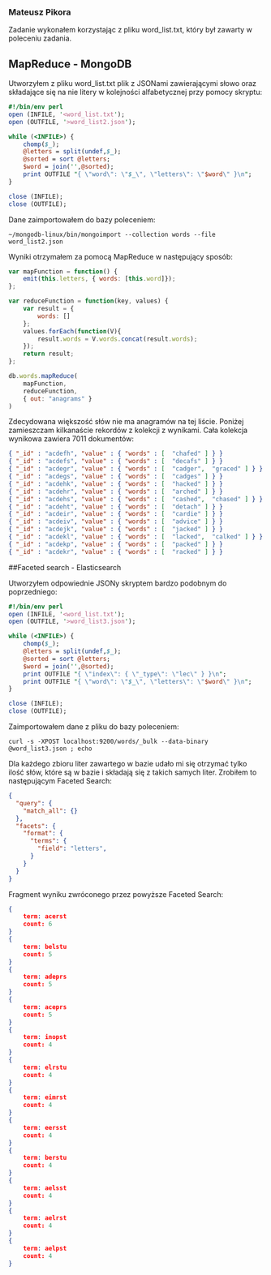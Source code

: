 ### Mateusz Pikora

Zadanie wykonałem korzystając z pliku word_list.txt, który był zawarty w poleceniu zadania.

## MapReduce - MongoDB

Utworzyłem z pliku word_list.txt plik z JSONami zawierającymi słowo oraz składające się na nie litery w kolejności alfabetycznej przy pomocy skryptu:

```Perl
#!/bin/env perl
open (INFILE, '<word_list.txt');
open (OUTFILE, '>word_list2.json');

while (<INFILE>) {
	chomp($_);
	@letters = split(undef,$_);
	@sorted = sort @letters;
	$word = join('',@sorted);
	print OUTFILE "{ \"word\": \"$_\", \"letters\": \"$word\" }\n";
}

close (INFILE); 
close (OUTFILE); 
```

Dane zaimportowałem do bazy poleceniem:

```
~/mongodb-linux/bin/mongoimport --collection words --file word_list2.json
```

Wyniki otrzymałem za pomocą MapReduce w następujący sposób:

```js
var mapFunction = function() {
	emit(this.letters, { words: [this.word]});
};

var reduceFunction = function(key, values) {
	var result = {
		words: [] 
	};
	values.forEach(function(V){
		result.words = V.words.concat(result.words);
	});
	return result;
};

db.words.mapReduce(
	mapFunction,
	reduceFunction,
	{ out: "anagrams" }
)
```

Zdecydowana większość słów nie ma anagramów na tej liście. Poniżej zamieszczam kilkanaście rekordów z kolekcji z wynikami. Cała kolekcja wynikowa zawiera 7011 dokumentów:

```JSON
{ "_id" : "acdefh", "value" : { "words" : [  "chafed" ] } }
{ "_id" : "acdefs", "value" : { "words" : [  "decafs" ] } }
{ "_id" : "acdegr", "value" : { "words" : [  "cadger",  "graced" ] } }
{ "_id" : "acdegs", "value" : { "words" : [  "cadges" ] } }
{ "_id" : "acdehk", "value" : { "words" : [  "hacked" ] } }
{ "_id" : "acdehr", "value" : { "words" : [  "arched" ] } }
{ "_id" : "acdehs", "value" : { "words" : [  "cashed",  "chased" ] } }
{ "_id" : "acdeht", "value" : { "words" : [  "detach" ] } }
{ "_id" : "acdeir", "value" : { "words" : [  "cardie" ] } }
{ "_id" : "acdeiv", "value" : { "words" : [  "advice" ] } }
{ "_id" : "acdejk", "value" : { "words" : [  "jacked" ] } }
{ "_id" : "acdekl", "value" : { "words" : [  "lacked",  "calked" ] } }
{ "_id" : "acdekp", "value" : { "words" : [  "packed" ] } }
{ "_id" : "acdekr", "value" : { "words" : [  "racked" ] } }
```

##Faceted search - Elasticsearch

Utworzyłem odpowiednie JSONy skryptem bardzo podobnym do poprzedniego:

```Perl
#!/bin/env perl
open (INFILE, '<word_list.txt');
open (OUTFILE, '>word_list3.json');

while (<INFILE>) {
	chomp($_);
	@letters = split(undef,$_);
	@sorted = sort @letters;
	$word = join('',@sorted);
	print OUTFILE "{ \"index\": { \"_type\": \"lec\" } }\n";
	print OUTFILE "{ \"word\": \"$_\", \"letters\": \"$word\" }\n";
}

close (INFILE); 
close (OUTFILE); 
```

Zaimportowałem dane z pliku do bazy poleceniem:

```
curl -s -XPOST localhost:9200/words/_bulk --data-binary @word_list3.json ; echo
```

Dla każdego zbioru liter zawartego w bazie udało mi się otrzymać tylko ilość słów, które są w bazie i składają się z takich samych liter. Zrobiłem to następującym Faceted Search:

```JSON
{
  "query": {
    "match_all": {}
  },
  "facets": {
    "format": {
      "terms": {
        "field": "letters",
      }
    }
  }
}
```

Fragment wyniku zwróconego przez powyższe Faceted Search:

```JSON
{
    term: acerst
    count: 6
}
{
    term: belstu
    count: 5
}
{
    term: adeprs
    count: 5
}
{
    term: aceprs
    count: 5
}
{
    term: inopst
    count: 4
}
{
    term: elrstu
    count: 4
}
{
    term: eimrst
    count: 4
}
{
    term: eersst
    count: 4
}
{
    term: berstu
    count: 4
}
{
    term: aelsst
    count: 4
}
{
    term: aelrst
    count: 4
}
{
    term: aelpst
    count: 4
}
```

